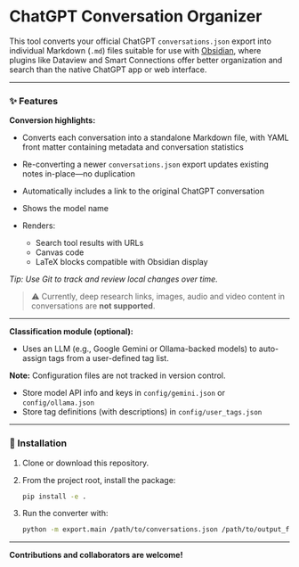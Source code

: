 # ChatGPT Conversation Organizer

This tool converts your official ChatGPT `conversations.json` export into individual Markdown (`.md`) files suitable for use with [Obsidian](https://obsidian.md/),
where plugins like Dataview and Smart Connections offer better organization and search than the native ChatGPT app or web interface.

---

### ✨ Features

**Conversion highlights:**

* Converts each conversation into a standalone Markdown file, with YAML front matter containing metadata and conversation statistics
* Re-converting a newer `conversations.json` export updates existing notes in-place—no duplication
* Automatically includes a link to the original ChatGPT conversation
* Shows the model name
* Renders:

  * Search tool results with URLs
  * Canvas code
  * LaTeX blocks compatible with Obsidian display

*Tip: Use Git to track and review local changes over time.*

> ⚠️ Currently, deep research links, images, audio and video content in conversations are **not supported**.

---

**Classification module (optional):**

* Uses an LLM (e.g., Google Gemini or Ollama-backed models) to auto-assign tags from a user-defined tag list.

**Note:** Configuration files are not tracked in version control.

* Store model API info and keys in `config/gemini.json` or `config/ollama.json`
* Store tag definitions (with descriptions) in `config/user_tags.json`

---

### 🔧 Installation

1. Clone or download this repository.

2. From the project root, install the package:

   ```bash
   pip install -e .
   ```

3. Run the converter with:

   ```bash
   python -m export.main /path/to/conversations.json /path/to/output_folder/
   ```

---

**Contributions and collaborators are welcome!**
